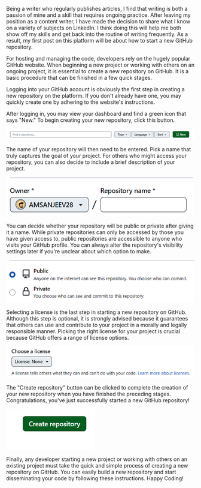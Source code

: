 Being a writer who regularly publishes articles, I find that writing is both a passion of mine and a skill that requires ongoing practice. After leaving my position as a content writer, I have made the decision to share what I know on a variety of subjects on LinkedIn. I think doing this will help me both show off my skills and get back into the routine of writing frequently. As a result, my first post on this platform will be about how to start a new GitHub repository.

For hosting and managing the code, developers rely on the hugely popular GitHub website. When beginning a new project or working with others on an ongoing project, it is essential to create a new repository on GitHub. It is a basic procedure that can be finished in a few quick stages.

Logging into your GitHub account is obviously the first step in creating a new repository on the platform. If you don't already have one, you may quickly create one by adhering to the website's instructions. 

After logging in, you may view your dashboard and find a green icon that says "New." To begin creating your new repository, click this button.

![New](https://github.com/AMSANJEEV28/start-a-new-GitHub-repository/blob/main/screenshots/1.new.png)

The name of your repository will then need to be entered. Pick a name that truly captures the goal of your project. For others who might access your repository, you can also decide to include a brief description of your project.

![Name](https://github.com/AMSANJEEV28/start-a-new-GitHub-repository/blob/main/screenshots/2.name.png)

You can decide whether your repository will be public or private after giving it a name. While private repositories can only be accessed by those you have given access to, public repositories are accessible to anyone who visits your GitHub profile. You can always alter the repository's visibility settings later if you're unclear about which option to make.

![Visibility](https://github.com/AMSANJEEV28/start-a-new-GitHub-repository/blob/main/screenshots/3.visibility.png)

Selecting a license is the last step in starting a new repository on GitHub. Although this step is optional, it is strongly advised because it guarantees that others can use and contribute to your project in a morally and legally responsible manner. Picking the right license for your project is crucial because GitHub offers a range of license options.

![License](https://github.com/AMSANJEEV28/start-a-new-GitHub-repository/blob/main/screenshots/4.liscence.png)

The "Create repository" button can be clicked to complete the creation of your new repository when you have finished the preceding stages. Congratulations, you've just successfully started a new GitHub repository!

![Created](https://github.com/AMSANJEEV28/start-a-new-GitHub-repository/blob/main/screenshots/5.create.png)

Finally, any developer starting a new project or working with others on an existing project must take the quick and simple process of creating a new repository on GitHub. You can easily build a new repository and start disseminating your code by following these instructions. Happy Coding!
